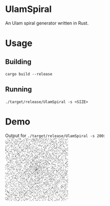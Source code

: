 # UlamSpiral
An Ulam spiral generator written in Rust.

# Usage
## Building
`cargo build --release`
## Running
`./target/release/UlamSpiral -s <SIZE>`

# Demo
Output for `./target/release/UlamSpiral -s 200`:
![sample200.png](sample200.png)
